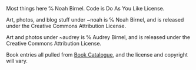 Most things here ℅ Noah Birnel.
Code is Do As You Like License.

Art, photos, and blog stuff under ~noah is ℅ Noah Birnel,
and is released under the Creative Commons Attribution License.

Art and photos under ~audrey is ℅ Audrey Birnel,
and is released under the Creative Commons Attribution License.

Book entries all pulled from
[Book Catalogue](https://github.com/eleybourn/Book-Catalogue),
and the license and copyright will vary.


